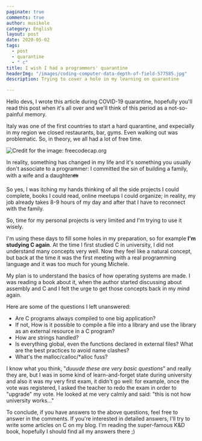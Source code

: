 ```yaml
---
paginate: true
comments: true
author: musikele
category: English
layout: post
date: 2020-05-02
tags:
  - post
  - quarantine
  - " c"
title: I wish I had a programmers' quarantine
headerImg: "/images/coding-computer-data-depth-of-field-577585.jpg"
description: Trying to cover a hole in my learning on quarantine

---
```

Hello devs, I wrote this article during COVID-19 quarantine, hopefully you'll read this post when it's all over and we'll think of this period as a not-so-painful memory.

Italy was one of the first countries to start a hard quarantine, and expecially in my region we closed restaurants, bar, gyms. Even walking out was problematic. So, in theory, we all had a lot of free time.

![Credit for the image: freecodecap.org](https://www.freecodecamp.org/news/content/images/size/w2000/2020/03/FwUlnGszXSVDNjJ-800x450-noPad-1.jpg)

In reality, something has changed in my life and it's something you usually don't associate to a programmer: I committed the sin of building a family, with a wife and a daughter👪

So yes, I was itching my hands thinking of all the side projects I could complete, books I could read, online meetups I could organize; in reality, my job already takes 8-9 hours of my day and after that I have to reconnect with the family.

So, time for my personal projects is very limited and I'm trying to use it wisely.

I'm using these days to fill some holes in my preparation, so for example **I'm studying C again**. At the time I first studied C in university, I did not understand many concepts very well. Now they feel like a natural concept, but back at the time it was the first meeting with a real programming language and it was too much for young Michele.

My plan is to understand the basics of how operating systems are made. I was reading a book about it, when the author started discussing about assembly and C and I felt the urge to get those concepts back in my mind again.

Here are some of the questions I left unanswered:

* Are C programs always compiled to one big application?
* If not, How is it possible to compile a file into a library and use the library as an external resource in a C program?
* How are strings handled?
* Is everything global, even the functions declared in external files? What are the best practices to avoid name clashes?
* What's the malloc/calloc/*alloc fuss?

I know what you think, "_duuude these are very basic questions_" and really they are, but I was in some kind of learn-and-forget state during university and also it was my very first exam, it didn't go well: for example, once the vote was registered, I asked the teacher to redo the exam in order to "upgrade" my vote. He looked at me very calmly and said: "this is not how university works..."

To conclude, if you have answers to the above questions, feel free to answer in the comments. If you're interested in detailed answers, I'll try to write some articles on C on my blog. I'm reading the super-famous K&D book, hopefully I should find all my answers there ;)
